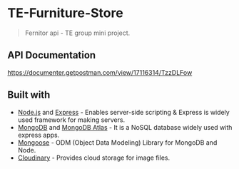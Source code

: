 # TE-Furniture-Store
> Fernitor api - TE group mini project.
## API Documentation
https://documenter.getpostman.com/view/17116314/TzzDLFow
## Built with
* [Node.js](https://nodejs.org/en/) and [Express](https://expressjs.com/) - Enables server-side scripting & Express is widely used framework for making servers.
* [MongoDB](https://www.mongodb.com/) and [MongoDB Atlas](https://www.mongodb.com/cloud/atlas) - It is a NoSQL database widely used with express apps.
* [Mongoose](https://mongoosejs.com/) - ODM (Object Data Modeling) Library for MongoDB and Node.
* [Cloudinary](https://cloudinary.com/) - Provides cloud storage for image files.
